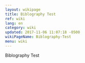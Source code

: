 ```yaml
---
layout: wikipage
title: Biblography Test
ref: wiki
lang: en
category: wiki
updated: 2017-11-06 11:07:18 -0500
wikiPageName: Biblography-Test
menu: wiki
---
```


Biblography Test
